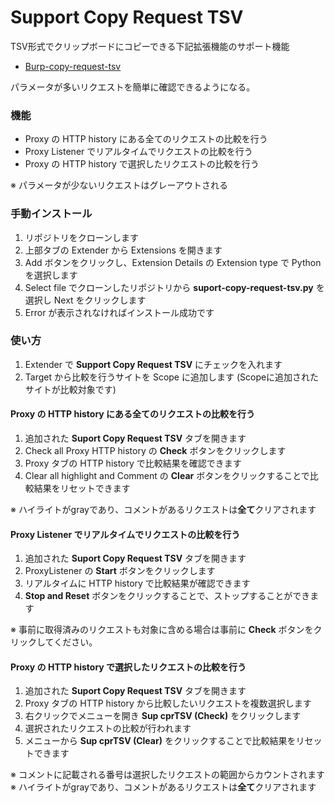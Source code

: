 # Support Copy Request TSV

TSV形式でクリップボードにコピーできる下記拡張機能のサポート機能  
* [Burp-copy-request-tsv](https://github.com/toubaru/burp-copy-request-tsv)

パラメータが多いリクエストを簡単に確認できるようになる。

### 機能

* Proxy の HTTP history にある全てのリクエストの比較を行う
* Proxy Listener でリアルタイムでリクエストの比較を行う
* Proxy の HTTP history で選択したリクエストの比較を行う

※ パラメータが少ないリクエストはグレーアウトされる

### 手動インストール

1. リポジトリをクローンします
1. 上部タブの Extender から Extensions を開きます
1. Add ボタンをクリックし、Extension Details の Extension type で Python を選択します
1. Select file でクローンしたリポジトリから **suport-copy-request-tsv.py** を選択し Next をクリックします
1. Error が表示されなければインストール成功です

### 使い方

1. Extender で **Support Copy Request TSV** にチェックを入れます
1. Target から比較を行うサイトを Scope に追加します (Scopeに追加されたサイトが比較対象です)

#### Proxy の HTTP history にある全てのリクエストの比較を行う

1. 追加された **Suport Copy Request TSV** タブを開きます
1. Check all Proxy HTTP history の **Check** ボタンをクリックします
1. Proxy タブの HTTP history で比較結果を確認できます
1. Clear all highlight and Comment の **Clear** ボタンをクリックすることで比較結果をリセットできます

※ ハイライトがgrayであり、コメントがあるリクエストは**全て**クリアされます

#### Proxy Listener でリアルタイムでリクエストの比較を行う

1. 追加された **Suport Copy Request TSV** タブを開きます
1. ProxyListener の **Start** ボタンをクリックします
1. リアルタイムに HTTP history で比較結果が確認できます
1. **Stop and Reset** ボタンをクリックすることで、ストップすることができます

※ 事前に取得済みのリクエストも対象に含める場合は事前に **Check** ボタンをクリックしてください。

#### Proxy の HTTP history で選択したリクエストの比較を行う

1. 追加された **Suport Copy Request TSV** タブを開きます
1. Proxy タブの HTTP history から比較したいリクエストを複数選択します
1. 右クリックでメニューを開き **Sup cprTSV (Check)** をクリックします
1. 選択されたリクエストの比較が行われます
1. メニューから **Sup cprTSV (Clear)** をクリックすることで比較結果をリセットできます

※ コメントに記載される番号は選択したリクエストの範囲からカウントされます
※ ハイライトがgrayであり、コメントがあるリクエストは**全て**クリアされます